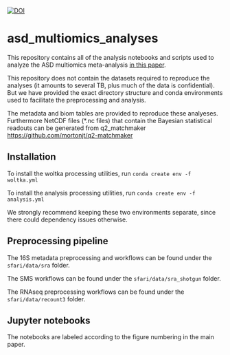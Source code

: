 [![DOI](https://zenodo.org/badge/482934546.svg)](https://zenodo.org/badge/latestdoi/482934546)

# asd_multiomics_analyses

This repository contains all of the analysis notebooks and scripts used to analyze the ASD multiomics meta-analysis [in this paper](https://www.biorxiv.org/content/10.1101/2022.02.25.482050v1).

This repository does not contain the datasets required to reproduce the analyses (it amounts to several TB, plus much of the data is confidential).  But we have provided the exact directory structure and conda environments used to facilitate the preprocessing and analysis.

The metadata and biom tables are provided to reproduce these analyeses. Furthermore NetCDF files (*.nc files) that contain the Bayesian statistical readouts can be generated from q2_matchmaker https://github.com/mortonjt/q2-matchmaker

## Installation

To install the woltka processing utilities, run
`conda create env -f woltka.yml`

To install the analysis processing utilities, run
`conda create env -f analysis.yml`

We strongly recommend keeping these two environments separate, since there could dependency issues otherwise.

## Preprocessing pipeline

The 16S metadata preprocessing and workflows can be found under the `sfari/data/sra` folder.

The SMS workflows can be found under the `sfari/data/sra_shotgun` folder.

The RNAseq preprocessing workflows can be found under the `sfari/data/recount3` folder.

## Jupyter notebooks

The notebooks are labeled according to the figure numbering in the main paper.
